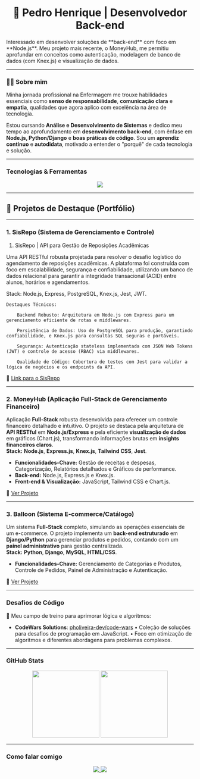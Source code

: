 <h1 align="center">🚀 Pedro Henrique | Desenvolvedor Back-end</h1>

<p>
  Interessado em desenvolver soluções de **back-end** com foco em **Node.js**. Meu projeto mais recente, o MoneyHub, me permitiu aprofundar em conceitos como autenticação, modelagem de banco de dados (com Knex.js) e visualização de dados.
</p>

---

### 🧑‍💻 Sobre mim

Minha jornada profissional na Enfermagem me trouxe habilidades essenciais como **senso de responsabilidade**, **comunicação clara** e **empatia**, qualidades que agora aplico com excelência na área de tecnologia.

Estou cursando **Análise e Desenvolvimento de Sistemas** e dedico meu tempo ao aprofundamento em **desenvolvimento back-end**, com ênfase em **Node.js, Python/Django** e **boas práticas de código**. Sou um **aprendiz contínuo** e **autodidata**, motivado a entender o "porquê" de cada tecnologia e solução.

---

### Tecnologias & Ferramentas

<p align="center">
  <a href="https://skillicons.dev">
    <img src="https://skillicons.dev/icons?i=js,nodejs,express,py,django,html,css,git,github,mysql,postgresql,docker,mongodb,postman,knex,tailwind,jest"/>
  </a>
</p>

---

## 🚀 Projetos de Destaque (Portfólio)

---

### 1. SisRepo (Sistema de Gerenciamento e Controle)

1. SisRepo | API para Gestão de Reposições Acadêmicas

Uma API RESTful robusta projetada para resolver o desafio logístico do agendamento de reposições acadêmicas. A plataforma foi construída com foco em escalabilidade, segurança e confiabilidade, utilizando um banco de dados relacional para garantir a integridade transacional (ACID) entre alunos, horários e agendamentos.


Stack: Node.js, Express, PostgreSQL, Knex.js, Jest, JWT.

    Destaques Técnicos:

        Backend Robusto: Arquitetura em Node.js com Express para um gerenciamento eficiente de rotas e middlewares.

        Persistência de Dados: Uso de PostgreSQL para produção, garantindo confiabilidade, e Knex.js para consultas SQL seguras e portáveis.

        Segurança: Autenticação stateless implementada com JSON Web Tokens (JWT) e controle de acesso (RBAC) via middlewares.

        Qualidade de Código: Cobertura de testes com Jest para validar a lógica de negócios e os endpoints da API.
        
🔗 [Link para o SisRepo](https://github.com/pholiveira-dev/sisrepo)

***

### 2. MoneyHub (Aplicação Full-Stack de Gerenciamento Financeiro)

Aplicação **Full-Stack** robusta desenvolvida para oferecer um controle financeiro detalhado e intuitivo. O projeto se destaca pela arquitetura de **API RESTful** em **Node.js/Express** e pela eficiente **visualização de dados** em gráficos (Chart.js), transformando informações brutas em **insights financeiros claros**.
<br>
**Stack:** **Node.js**, **Express.js**, **Knex.js**, **Tailwind CSS**, **Jest**.

* **Funcionalidades-Chave:** Gestão de receitas e despesas, Categorização, Relatórios detalhados e Gráficos de performance.
* **Back-end:** Node.js, Express.js e Knex.js.
* **Front-end & Visualização:** JavaScript, Tailwind CSS e Chart.js.

🔗 [Ver Projeto](https://github.com/pholiveira-dev/financa)

***

### 3. Balloon (Sistema E-commerce/Catálogo)

Um sistema **Full-Stack** completo, simulando as operações essenciais de um e-commerce. O projeto implementa um **back-end estruturado** em **Django/Python** para gerenciar produtos e pedidos, contando com um **painel administrativo** para gestão centralizada.
<br>
**Stack:** **Python**, **Django**, **MySQL**, **HTML/CSS**.

* **Funcionalidades-Chave:** Gerenciamento de Categorias e Produtos, Controle de Pedidos, Painel de Administração e Autenticação.

🔗 [Ver Projeto](https://github.com/pholiveira-dev/balloon)

***

### Desafios de Código

🧩 Meu campo de treino para aprimorar lógica e algoritmos:

- **CodeWars Solutions**: [pholiveira-dev/code-wars](https://github.com/pholiveira-dev/code-wars) 
  • Coleção de soluções para desafios de programação em JavaScript. 
  • Foco em otimização de algoritmos e diferentes abordagens para problemas complexos.

---

### GitHub Stats

<p align="center">
  <img height="180em" src="https://github-readme-stats.vercel.app/api?username=pholiveira-dev&show_icons=true&theme=dark&bg_color=000000&title_color=FFE81F&text_color=00BFFF&icon_color=FF6600&border_color=9933FF"/>
  <img height="180em" src="https://github-readme-stats.vercel.app/api/top-langs/?username=pholiveira-dev&layout=compact&theme=dark&bg_color=000000&title_color=FFE81F&text_color=00BFFF&icon_color=FF6600&border_color=9933FF"/>
</p>

---

### Como falar comigo

<p align="center">
  <a href="https://www.linkedin.com/in/pedro-henrique-037826186" target="_blank">
    <img src="https://skillicons.dev/icons?i=linkedin" />
  </a>
  <a href="mailto:pedro.alves@escs.edu.br">
    <img src="https://skillicons.dev/icons?i=gmail" />
  </a>
</p>
